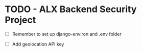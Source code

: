 # TODO - ALX Backend Security Project

- [ ] Remember to set up django-environ and .env folder
- [ ] Add geolocation API key

